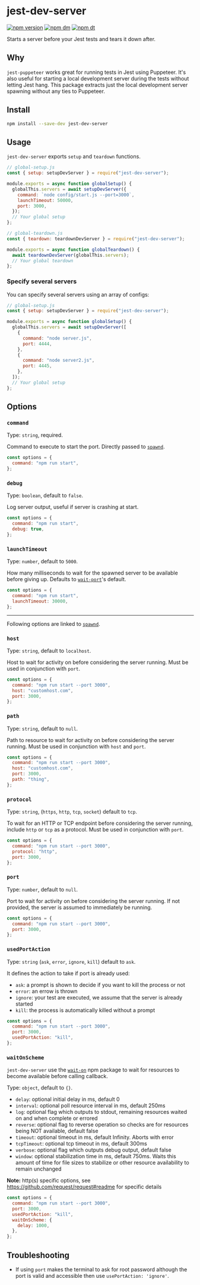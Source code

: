 # jest-dev-server

[![npm version](https://img.shields.io/npm/v/jest-dev-server.svg)](https://www.npmjs.com/package/jest-dev-server)
[![npm dm](https://img.shields.io/npm/dm/jest-dev-server.svg)](https://www.npmjs.com/package/jest-dev-server)
[![npm dt](https://img.shields.io/npm/dt/jest-dev-server.svg)](https://www.npmjs.com/package/jest-dev-server)

Starts a server before your Jest tests and tears it down after.

## Why

`jest-puppeteer` works great for running tests in Jest using Puppeteer.
It's also useful for starting a local development server during the tests without letting Jest hang.
This package extracts just the local development server spawning without any ties to Puppeteer.

## Install

```bash
npm install --save-dev jest-dev-server
```

## Usage

`jest-dev-server` exports `setup` and `teardown` functions.

```js
// global-setup.js
const { setup: setupDevServer } = require("jest-dev-server");

module.exports = async function globalSetup() {
  globalThis.servers = await setupDevServer({
    command: `node config/start.js --port=3000`,
    launchTimeout: 50000,
    port: 3000,
  });
  // Your global setup
};
```

```js
// global-teardown.js
const { teardown: teardownDevServer } = require("jest-dev-server");

module.exports = async function globalTeardown() {
  await teardownDevServer(globalThis.servers);
  // Your global teardown
};
```

### Specify several servers

You can specify several servers using an array of configs:

```js
// global-setup.js
const { setup: setupDevServer } = require("jest-dev-server");

module.exports = async function globalSetup() {
  globalThis.servers = await setupDevServer([
    {
      command: "node server.js",
      port: 4444,
    },
    {
      command: "node server2.js",
      port: 4445,
    },
  ]);
  // Your global setup
};
```

## Options

### `command`

Type: `string`, required.

Command to execute to start the port.
Directly passed to [`spawnd`](https://www.npmjs.com/package/spawnd).

```js
const options = {
  command: "npm run start",
};
```

### `debug`

Type: `boolean`, default to `false`.

Log server output, useful if server is crashing at start.

```js
const options = {
  command: "npm run start",
  debug: true,
};
```

### `launchTimeout`

Type: `number`, default to `5000`.

How many milliseconds to wait for the spawned server to be available before giving up.
Defaults to [`wait-port`](https://www.npmjs.com/package/wait-port)'s default.

```js
const options = {
  command: "npm run start",
  launchTimeout: 30000,
};
```

---

Following options are linked to [`spawnd`](https://www.npmjs.com/package/spawnd).

### `host`

Type: `string`, default to `localhost`.

Host to wait for activity on before considering the server running.
Must be used in conjunction with `port`.

```js
const options = {
  command: "npm run start --port 3000",
  host: "customhost.com",
  port: 3000,
};
```

### `path`

Type: `string`, default to `null`.

Path to resource to wait for activity on before considering the server running.
Must be used in conjunction with `host` and `port`.

```js
const options = {
  command: "npm run start --port 3000",
  host: "customhost.com",
  port: 3000,
  path: "thing",
};
```

### `protocol`

Type: `string`, (`https`, `http`, `tcp`, `socket`) default to `tcp`.

To wait for an HTTP or TCP endpoint before considering the server running, include `http` or `tcp` as a protocol.
Must be used in conjunction with `port`.

```js
const options = {
  command: "npm run start --port 3000",
  protocol: "http",
  port: 3000,
};
```

### `port`

Type: `number`, default to `null`.

Port to wait for activity on before considering the server running.
If not provided, the server is assumed to immediately be running.

```js
const options = {
  command: "npm run start --port 3000",
  port: 3000,
};
```

### `usedPortAction`

Type: `string` (`ask`, `error`, `ignore`, `kill`) default to `ask`.

It defines the action to take if port is already used:

- `ask`: a prompt is shown to decide if you want to kill the process or not
- `error`: an errow is thrown
- `ignore`: your test are executed, we assume that the server is already started
- `kill`: the process is automatically killed without a prompt

```js
const options = {
  command: "npm run start --port 3000",
  port: 3000,
  usedPortAction: "kill",
};
```

### `waitOnScheme`

`jest-dev-server` use the [`wait-on`](https://www.npmjs.com/package/wait-on) npm package to wait for resources to become available before calling callback.

Type: `object`, default to `{}`.

- `delay`: optional initial delay in ms, default 0
- `interval`: optional poll resource interval in ms, default 250ms
- `log`: optional flag which outputs to stdout, remaining resources waited on and when complete or errored
- `reverse`: optional flag to reverse operation so checks are for resources being NOT available, default false
- `timeout`: optional timeout in ms, default Infinity. Aborts with error
- `tcpTimeout`: optional tcp timeout in ms, default 300ms
- `verbose`: optional flag which outputs debug output, default false
- `window`: optional stabilization time in ms, default 750ms. Waits this amount of time for file sizes to stabilize or other resource availability to remain unchanged

**Note:** http(s) specific options, see https://github.com/request/request#readme for specific details

```js
const options = {
  command: "npm run start --port 3000",
  port: 3000,
  usedPortAction: "kill",
  waitOnScheme: {
    delay: 1000,
  },
};
```

## Troubleshooting

- If using `port` makes the terminal to ask for root password although the port is valid and accessible then use `usePortAction: 'ignore'`.
